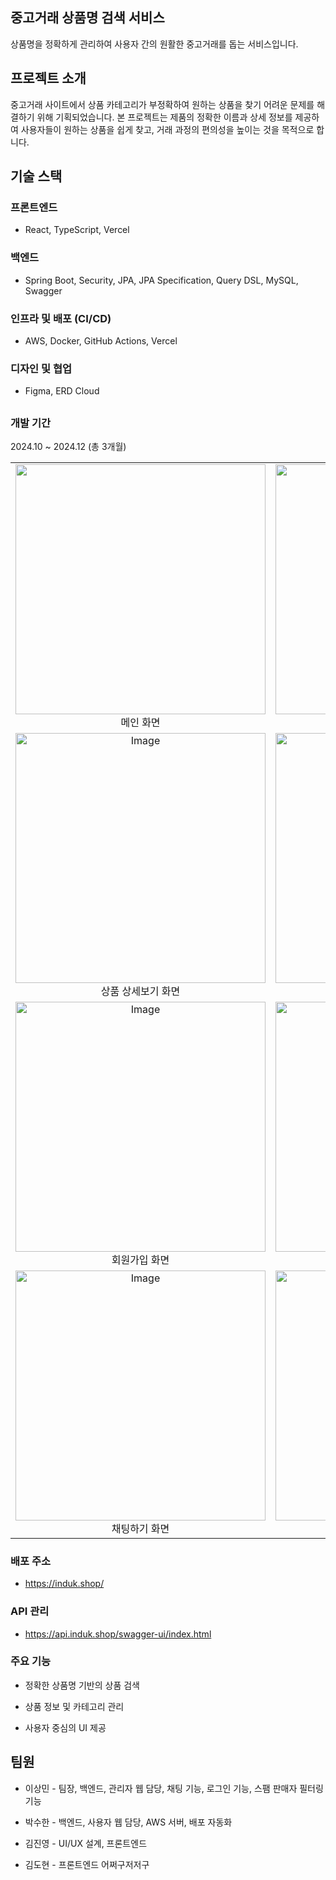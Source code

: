 ## 중고거래 상품명 검색 서비스

상품명을 정확하게 관리하여 사용자 간의 원활한 중고거래를 돕는 서비스입니다.

## 프로젝트 소개

중고거래 사이트에서 상품 카테고리가 부정확하여 원하는 상품을 찾기 어려운 문제를 해결하기 위해 기획되었습니다. 본 프로젝트는 제품의 정확한 이름과 상세 정보를 제공하여 사용자들이 원하는 상품을 쉽게 찾고, 거래 과정의 편의성을 높이는 것을 목적으로 합니다.

## 기술 스택

### 프론트엔드

* React, TypeScript, Vercel

### 백엔드

* Spring Boot, Security, JPA, JPA Specification, Query DSL, MySQL, Swagger

### 인프라 및 배포 (CI/CD)

* AWS, Docker, GitHub Actions, Vercel

### 디자인 및 협업

* Figma, ERD Cloud

##

### 개발 기간

2024.10 ~ 2024.12 (총 3개월)

|  |  |
|:---:|:---:|
| <img width="400" height="400" src="https://github.com/user-attachments/assets/243622f2-c87a-4bdb-bdad-bd4d747351e1" /><br>메인 화면| <img width="400" height="400" alt="Image" src="https://github.com/user-attachments/assets/3c9ec463-5d3f-4f43-8a43-ca8a6a5063b2" /><br>상품 검색 화면|
| <img width="400" height="400" alt="Image" src="https://github.com/user-attachments/assets/e67f344b-bdd4-4066-bae6-57fa723ed60a" /><br>상품 상세보기 화면 | <img width="400" height="400" alt="Image" src="https://github.com/user-attachments/assets/ed64d5a7-2f9c-4199-823f-b61f43320ad1" /><br>상품 판매 화면 |
| <img width="400" height="400" alt="Image" src="https://github.com/user-attachments/assets/3fe2f079-803b-49f1-89d7-f13254964113" /><br>회원가입 화면 | <img width="400" height="400" alt="Image" src="https://github.com/user-attachments/assets/db4e6d3a-2870-4a52-958c-1aefcb80625a" /><br>Excel, 소셜 로그인 화면 |
| <img width="400" height="400" alt="Image" src="https://github.com/user-attachments/assets/d33de20c-f8b4-4639-8f8b-2a82894beaa4" /><br>채팅하기 화면 | <img width="400" height="400" src="https://github.com/user-attachments/assets/243622f2-c87a-4bdb-bdad-bd4d747351e1" /><br>상품 목록 화면 |

### 배포 주소

* https://induk.shop/

### API 관리

* https://api.induk.shop/swagger-ui/index.html

### 주요 기능

* 정확한 상품명 기반의 상품 검색

* 상품 정보 및 카테고리 관리

* 사용자 중심의 UI 제공

## 팀원

* 이상민 - 팀장, 백엔드, 관리자 웹 담당, 채팅 기능, 로그인 기능, 스팸 판매자 필터링 기능

* 박수한 - 백엔드, 사용자 웹 담당, AWS 서버, 배포 자동화 

* 김진영 - UI/UX 설계, 프론트엔드

* 김도현 - 프론트엔드 어쩌구저저구

